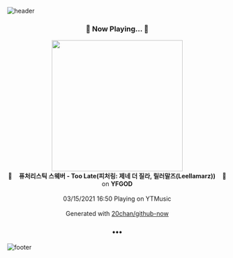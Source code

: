 ![header](https://capsule-render.vercel.app/api?type=wave&height=170&section=header&text=Hi.%20I'm%20SHIFT&fontColor=090707&fontAlignX=45&fontAlignY=65&fontSize=100)

<h3 align="center">🎵 Now Playing... 🎵</h3>
<p align="center">
  <a href="https://music.youtube.com/watch?v=xJ7glUKjd1U">
    <img width="300" src="https://lh3.googleusercontent.com/gLW8V7RZCYl55_q78vp_G6vOmSknnpeJn6Ju-dfNOvMEXKpnAgFzsX4c_2z_MCgyGifwzxzha0yoJhGQ">
  </a>
  <br>
  🎵&nbsp&nbsp&nbsp <b>퓨처리스틱 스웨버 - Too Late(피처링: 제네 더 질라, 릴러말즈(Leellamarz))</b> &nbsp&nbsp&nbsp🎵
  <br>
  on <b>YFGOD</b>
  
  <br />
  <br />
  03/15/2021 16:50 Playing on YTMusic
  <br />
  <br />
  Generated with <a href="https://github.com/20chan/github-now">20chan/github-now</a>
</p>

<h3 align="center">•••</h3>

![footer](https://capsule-render.vercel.app/api?type=wave&height=150&section=footer)
